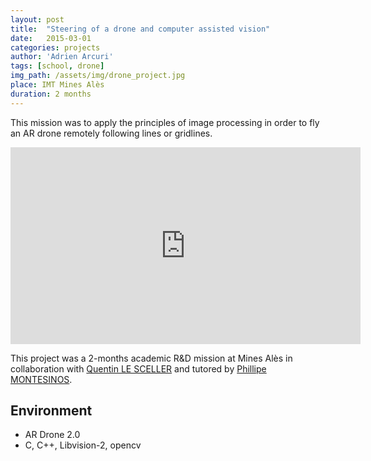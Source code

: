 ```yaml
---
layout: post
title:  "Steering of a drone and computer assisted vision"
date:   2015-03-01
categories: projects
author: 'Adrien Arcuri'
tags: [school, drone]
img_path: /assets/img/drone_project.jpg
place: IMT Mines Alès
duration: 2 months
---
```


This mission was to apply the principles of image processing in order to fly an AR drone remotely following lines or gridlines.

<div class="row video-container ">
    <iframe width="560" height="315" src="https://www.youtube.com/embed/FKwe7MCSMmA" frameborder="0" allow="accelerometer; autoplay; encrypted-media; gyroscope; picture-in-picture" allowfullscreen class="responsive">
    </iframe>
</div>

This project was a 2-months academic R&D mission at Mines Alès in collaboration with [Quentin LE SCELLER](http://lesceller.com/) and tutored by [Phillipe MONTESINOS](http://www.lgi2p.mines-ales.fr/~montesin/).

## Environment
- AR Drone 2.0
- C, C++, Libvision-2, opencv
